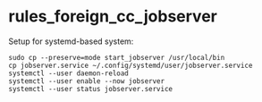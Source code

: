# rules_foreign_cc_jobserver

Setup for systemd-based system:

```
sudo cp --preserve=mode start_jobserver /usr/local/bin
cp jobserver.service ~/.config/systemd/user/jobserver.service
systemctl --user daemon-reload
systemctl --user enable --now jobserver
systemctl --user status jobserver.service
```
